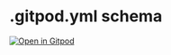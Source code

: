 # .gitpod.yml schema

[![Open in Gitpod](https://gitpod.io/button/open-in-gitpod.svg)](https://gitpod.io/#https://github.com/gitpod-io/gitpod-yml-schema/blob/master/gitpod-yml.schema.json)
